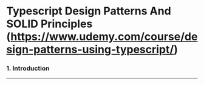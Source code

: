 # Typescript Design Patterns And SOLID Principles (https://www.udemy.com/course/design-patterns-using-typescript/)

### 1. Introduction
---
